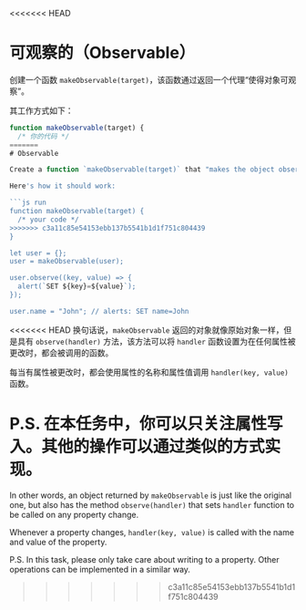 
<<<<<<< HEAD
# 可观察的（Observable）

创建一个函数 `makeObservable(target)`，该函数通过返回一个代理“使得对象可观察”。

其工作方式如下：

```js run
function makeObservable(target) {
  /* 你的代码 */
=======
# Observable

Create a function `makeObservable(target)` that "makes the object observable" by returning a proxy.

Here's how it should work:

```js run
function makeObservable(target) {
  /* your code */
>>>>>>> c3a11c85e54153ebb137b5541b1d1f751c804439
}

let user = {};
user = makeObservable(user);

user.observe((key, value) => {
  alert(`SET ${key}=${value}`);
});

user.name = "John"; // alerts: SET name=John
```

<<<<<<< HEAD
换句话说，`makeObservable` 返回的对象就像原始对象一样，但是具有 `observe(handler)` 方法，该方法可以将 `handler` 函数设置为在任何属性被更改时，都会被调用的函数。

每当有属性被更改时，都会使用属性的名称和属性值调用 `handler(key, value)` 函数。

P.S. 在本任务中，你可以只关注属性写入。其他的操作可以通过类似的方式实现。
=======
In other words, an object returned by `makeObservable` is just like the original one, but also has the method `observe(handler)` that sets `handler` function to be called on any property change.

Whenever a property changes, `handler(key, value)` is called with the name and value of the property.

P.S. In this task, please only take care about writing to a property. Other operations can be implemented in a similar way.
>>>>>>> c3a11c85e54153ebb137b5541b1d1f751c804439
